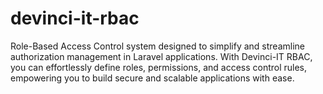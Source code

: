 # devinci-it-rbac
Role-Based Access Control system designed to simplify and streamline authorization management in Laravel applications. With Devinci-IT RBAC, you can effortlessly define roles, permissions, and access control rules, empowering you to build secure and scalable applications with ease.
